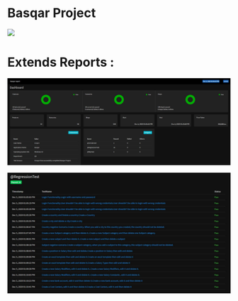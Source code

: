 # Basqar Project <br/>
![](https://cdn-az.allevents.in/events4/banners/aca330f0a929bc3e36b008a7b366a0e4c5a2805223b47456bf3ae9efbe98a012-rimg-w521-h315-gmir.jpg?v=1579630116)<br/>



# Extends Reports :<br/>
![](Report2_3.JPG)

![](Report2_2.JPG)
